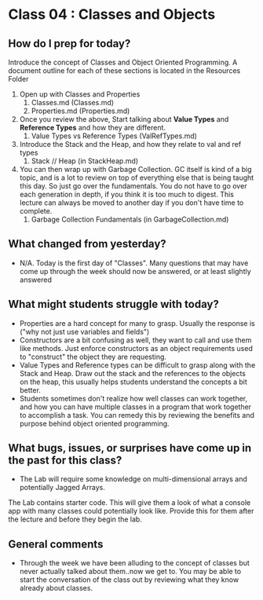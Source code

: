 # Class 04 : Classes and Objects

## How do I prep for today?
Introduce the concept of Classes and Object Oriented Programming.
A document outline for each of these sections is located in the Resources Folder
1. Open up with Classes and Properties
	1. Classes.md (Classes.md)
	1. Properties.md (Properties.md)
1. Once you review the above, Start talking about **Value Types** and **Reference Types**
and how they are different. 
	1. Value Types vs Reference Types (ValRefTypes.md)
1. Introduce the Stack and the Heap, and how they relate to val and ref types
	1. Stack // Heap (in StackHeap.md)
1. You can then wrap up with Garbage Collection. GC itself is kind of a big topic, and is
a lot to review on top of everything else that is being taught this day. So just go over the fundamentals.
You do not have to go over each generation in depth, if you think it is too much to digest. This lecture can always be moved to another 
day if you don't have time to complete. 
	1. Garbage Collection Fundamentals (in GarbageCollection.md)


## What changed from yesterday? 
- N/A. Today is the first day of "Classes". Many questions that may have
come up through the week should now be answered, or at least slightly answered

## What might students struggle with today? 
- Properties are a hard concept for many to grasp. Usually the response is 
("why not just use variables and fields") 
- Constructors are a bit confusing as well, they want to call and use them like methods. Just enforce constructors as an object requirements used to "construct" the 
object they are requesting. 
- Value Types and Reference types can be difficult to grasp along with the Stack and Heap. Draw out the stack and the references to the objects on the heap, this usually helps 
students understand the concepts a bit better.
- Students sometimes don't realize how well classes can work together, and how you can have multiple classes in a program that work together
to accomplish a task. You can remedy this by reviewing the benefits and purpose behind object oriented programming. 

## What bugs, issues, or surprises have come up in the past for this class?
- The Lab will require some knowledge on multi-dimensional arrays and potentially Jagged Arrays. 


The Lab contains starter code. This will give them a look of what a console app with many classes could potentially look like.
Provide this for them after the lecture and before they begin the lab.

## General comments
- Through the week we have been alluding to the concept of classes but never actually talked about them..now we get to. 
You may be able to start the conversation of the class out by reviewing what they know already about classes.
